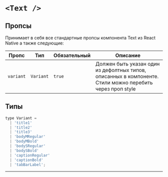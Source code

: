 # `<Text />`

## Пропсы

Принимает в себя все стандартные пропсы компонента Text из React Native а также следующие:

| Пропс     | Тип       | Обязательный | Описание                                                                                                  |
| --------- | --------- | ------------ | --------------------------------------------------------------------------------------------------------- |
| `variant` | `Variant` | `true`       | Должен быть указан один из дефолтных типов, описанных в компоненте. Стили можно перебить через проп style |

## Типы

```js
type Variant =
  | 'title1'
  | 'title2'
  | 'title3'
  | 'bodyMRegular'
  | 'bodyMBold'
  | 'bodySRegular'
  | 'bodySBold'
  | 'captionRegular'
  | 'captionBold'
  | 'tabBarLabel';
```

---
